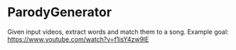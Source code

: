 # ParodyGenerator

Given input videos, extract words and match them to a song. Example goal: https://www.youtube.com/watch?v=f1isY4zw9lE
